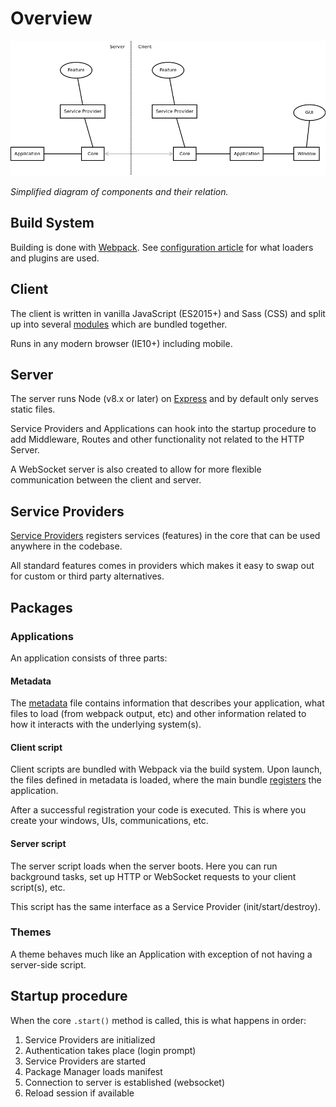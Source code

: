 # Overview

![Overview Diagram](overview.png)

*Simplified diagram of components and their relation.*

## Build System

Building is done with [Webpack](https://webpack.js.org/). See [configuration article](config/README.md#webpack) for what loaders and plugins are used.

## Client

The client is written in vanilla JavaScript (ES2015+) and Sass (CSS) and split up into several [modules](resource/official/README.md) which are bundled together.

Runs in any modern browser (IE10+) including mobile.

## Server

The server runs Node (v8.x or later) on [Express](https://expressjs.com/) and by default only serves static files.

Service Providers and Applications can hook into the startup procedure to add Middleware, Routes and other functionality not related to the HTTP Server.

A WebSocket server is also created to allow for more flexible communication between the client and server.

## Service Providers

[Service Providers](tutorial/provider/README.md) registers services (features) in the core that can be used anywhere in the codebase.

All standard features comes in providers which makes it easy to swap out for custom or third party alternatives.

## Packages

### Applications

An application consists of three parts:

#### Metadata

The [metadata](tutorial/application/README.md#metadata) file contains information that describes your application, what files to load (from webpack output, etc) and other information related to how it interacts with the underlying system(s).

#### Client script

Client scripts are bundled with Webpack via the build system. Upon launch, the files defined in metadata is loaded, where the main bundle [registers](tutorial/application/README.md) the application.

After a successful registration your code is executed. This is where you create your windows, UIs, communications, etc.

#### Server script

The server script loads when the server boots. Here you can run background tasks, set up HTTP or WebSocket requests to your client script(s), etc.

This script has the same interface as a Service Provider (init/start/destroy).

### Themes

A theme behaves much like an Application with exception of not having a server-side script.

## Startup procedure

When the core `.start()` method is called, this is what happens in order:

1. Service Providers are initialized
2. Authentication takes place (login prompt)
3. Service Providers are started
4. Package Manager loads manifest
5. Connection to server is established (websocket)
6. Reload session if available

